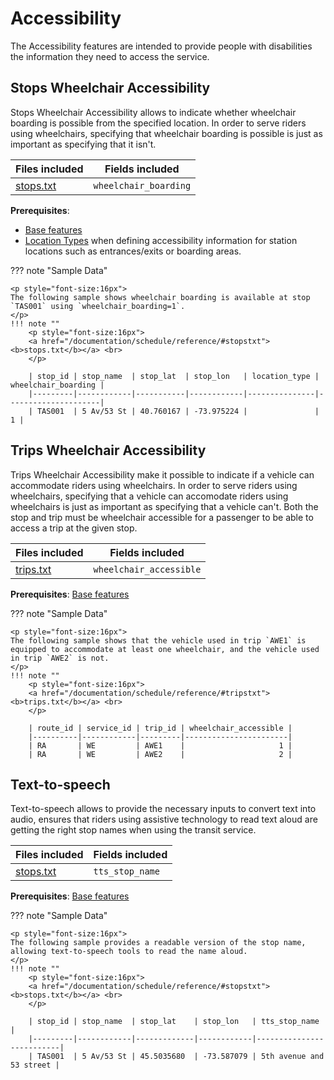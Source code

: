 # Accessibility
The Accessibility features are intended to provide people with disabilities the information they need to access the service.

## Stops Wheelchair Accessibility

Stops Wheelchair Accessibility allows to indicate whether wheelchair boarding is possible from the specified location. In order to serve riders using wheelchairs, specifying that wheelchair boarding is possible is just as important as specifying that it isn't.

| Files included                   | Fields included   |
|----------------------------------|-------------------|
|[stops.txt](/documentation/schedule/reference/#stopstxt)|`wheelchair_boarding` |

**Prerequisites**:

- [Base features](/getting_started/features/base)
- [Location Types](/getting_started/features/pathways/#location-types) when defining accessibility information for station locations such as entrances/exits or boarding areas.

??? note "Sample Data"

    <p style="font-size:16px">
    The following sample shows wheelchair boarding is available at stop `TAS001` using `wheelchair_boarding=1`.
    </p>
    !!! note ""
        <p style="font-size:16px">
        <a href="/documentation/schedule/reference/#stopstxt"><b>stops.txt</b></a> <br>
        </p>

        | stop_id | stop_name  | stop_lat  | stop_lon   | location_type | wheelchair_boarding |
        |---------|------------|-----------|------------|---------------|---------------------|
        | TAS001  | 5 Av/53 St | 40.760167 | -73.975224 |               |                   1 |


## Trips Wheelchair Accessibility

Trips Wheelchair Accessibility make it possible to indicate if a vehicle can accommodate riders using wheelchairs. In order to serve riders using wheelchairs, specifying that a vehicle can accomodate riders using wheelchairs is just as important as specifying that a vehicle can't. Both the stop and trip must be wheelchair accessible for a passenger to be able to access a trip at the given stop.

| Files included                   | Fields included   |
|----------------------------------|-------------------|
|[trips.txt](/documentation/schedule/reference/#tripstxt)|`wheelchair_accessible`|

**Prerequisites**: [Base features](/getting_started/features/base)

??? note "Sample Data"

    <p style="font-size:16px">
    The following sample shows that the vehicle used in trip `AWE1` is equipped to accommodate at least one wheelchair, and the vehicle used in trip `AWE2` is not.
    </p>
    !!! note ""
        <p style="font-size:16px">
        <a href="/documentation/schedule/reference/#tripstxt"><b>trips.txt</b></a> <br>
        </p>

        | route_id | service_id | trip_id | wheelchair_accessible |
        |----------|------------|---------|-----------------------|
        | RA       | WE         | AWE1    |                     1 |
        | RA       | WE         | AWE2    |                     2 |


## Text-to-speech

Text-to-speech allows to provide the necessary inputs to convert text into audio, ensures that riders using assistive technology to read text aloud are getting the right stop names when using the transit service.

| Files included                   | Fields included   |
|----------------------------------|-------------------|
|[stops.txt](/documentation/schedule/reference/#stopstxt)|`tts_stop_name` |

**Prerequisites**: [Base features](/getting_started/features/base)

??? note "Sample Data"

    <p style="font-size:16px">
    The following sample provides a readable version of the stop name, allowing text-to-speech tools to read the name aloud.
    </p>
    !!! note ""
        <p style="font-size:16px">
        <a href="/documentation/schedule/reference/#stopstxt"><b>stops.txt</b></a> <br>
        </p>

        | stop_id | stop_name  | stop_lat    | stop_lon   | tts_stop_name            |
        |---------|------------|-------------|------------|--------------------------|
        | TAS001  | 5 Av/53 St | 45.5035680  | -73.587079 | 5th avenue and 53 street |
